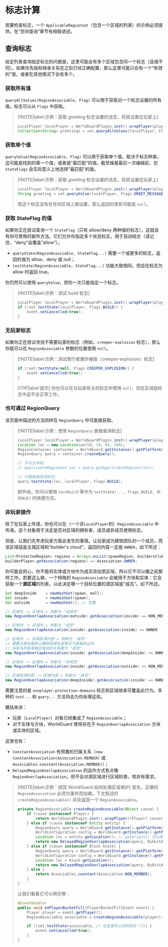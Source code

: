 # 标志计算

若要检查标志，一个 `ApplicableRegionSet`（包含一个区域的列表）的示例必须提供。在“空间查询”章节有相吸讲述。

## 查询标志

给定列表查询指定标志的问题是，这里可能会有多个区域包含同一个标志（且值不同）。如果优先级和继承关系在之前已经正确配置，那么这里可能只会有一个“有效的”值，或者在其他情况下会有多个。

### 获取所有值

`queryAllValues(RegionAssociable, Flag)` 可以用于获取对一个标志设置的所有值。标志可以从 `Flags` 中获取。

> [!NOTE|label:示例：获取 greeting 标志设置的消息，将其设置在玩家上]
> ```Java
> LocalPlayer localPlayer = WorldGuardPlugin.inst().wrapPlayer(player);
> Collection<String> greetings = set.queryAllValues(localPlayer, Flags.GREET_MESSAGE);
> ```

### 获取单个值

`queryValue(RegionAssociable, Flag)` 可以用于获取单个值。取决于标志种类，这可能是找到的第一个值，或者是“最匹配”的值。截至维基最后一次编辑前，仅 `StateFlags` 会实际意义上地选择“最匹配”的值。

> [!NOTE|label:示例：获取 greeting 标志设置的消息，将其设置在玩家上]
> ```Java
> LocalPlayer localPlayer = WorldGuardPlugin.inst().wrapPlayer(player);
> String greeting = set.queryValue(localPlayer, Flags.GREET_MESSAGE);
> ```
> 若这个标志没有在任何区域上被设置，那么返回的值有可能是 `null`。

### 获取 StateFlag 的值

如果你正在尝试查询一个 `StateFlag`（只有 allow/deny 两种值的标志），这就会有你可使用的额外方法。它们允许你指定多个状态标志，用于自动结合（请记住，“deny”会覆盖“allow”）。

* `queryState(RegionAssociable, StateFlag...)` 需要一个或更多的标志，返回的值为 allow、deny 或 null；
* `testState(RegionAssociable, StateFlag...)` 功能大致相同，但会在标志为 allow 时返回 true。

你仍然可以使用 `queryValue`，但你一次只能指定一个标志。

> [!NOTE|label:示例：测试 build 标志]
> ``` Java
> LocalPlayer localPlayer = WorldGuardPlugin.inst().wrapPlayer(player);
> if (!set.testState(localPlayer, Flags.BUILD)) {
>     event.setCancelled(true);
> }
> ```

### 无玩家标志

如果你正在尝试寻找不需要玩家的标志（例如，`creeper-explosion` 标志），那么你就可以在 `RegionAssociable` 参数的位置使用 `null`。

> [!NOTE|label:示例：测试爬行者爆炸摧毁（creeper-explosion）标志]
> ```Java
> if (!set.testState(null, Flags.CREEPER_EXPLOSION)) {
>     event.setCancelled(true);
> }
> ```

> [!TIP|label:提示]
> 你也可以在与玩家有关的标志中使用 `null`，但在区域组标志中这不会正常工作。

### 也可通过 RegionQuery

该页面中描述的方法同样在 `RegionQuery` 中可直接获取。

> [!NOTE|label:示例：使用 `RegionQuery` 直接查询标志]
> ```Java
> LocalPlayer localPlayer = WorldGuardPlugin.inst().wrapPlayer(player);
> Location loc = new Location(world, 10, 64, 100);
> RegionContainer container = WorldGuard.getInstance().getPlatform().getRegionContainer();
> RegionQuery query = container.createQuery();
> 
> // 不与之冲突:
> // ApplicableRegionSet set = query.getApplicableRegions(loc);
> 
> // 只是直接测试标志:
> query.testState(loc, localPlayer, Flags.BUILD);
> ```
> 额外地，你可以使用 `testBuild` 等作为 `testState(..., Flags.BUILD, 你的标志)` 的快捷方式。

### 非玩家操作

除了在玩家上传递，你也可以在（一个非`LocalPlayer`的）`RegionAssociable` 中传递。这个对象用于决定是否对区域的拥有者、成员或非成员使用标志。

但是，让我们先考虑玩家方面会发生的事情。让玩家成为建筑团队的一个成员，而该区域组是主城区域和“builder's cloud”，返回的内容一定是 `OWNER`，如下所述：
```Java
List<ProtectedRegion> regions = Arrays.asList(spawnRegion, buildersClub);
builderPlayer.getAssociation(regions) == Association.OWNER;
```

你可能会担心，你不能将实体或方块作为成员添加至区域，所以它不可以像之前那样工作。若要这么做，一个特殊的 `RegionAssociable` 会被用于方块和实体：它会获取一个**源区域**的列表，以此决定哪一个目标位置的源区域是“成员”。如下所述。
```Java
Set deepInside    = newHashSet(spawn, mall);
Set inside        = newHashSet(spawn);
Set outside       = newHashSet(); // 空置

// 区域外 -> 区域内 = 判断为 "非成员"
new RegionOverlapAssociation(outside).getAssociation(inside) == NON_MEMBER

// 区域内 -> 区域内 = 判断为 "成员"
new RegionOverlapAssociation(inside).getAssociation(inside) == OWNER

// 区域内 -> 区域较深内部 = 判断为 "成员"
// 需要注意的是默认建筑权限在该情况下是被阻止的.
// 玩家与所有单独区域间的关系需为 "成员".
new RegionOverlapAssociation(inside).getAssociation(deepInside) == OWNER

// 区域内 -> 区域外 = 判断为 "非成员"
new RegionOverlapAssociation(inside).getAssociation(outside) == NON_MEMBER

// 区域较深内部 -> 区域内部 = 判断为 "成员"
new RegionOverlapAssociation(deepInside).getAssociation(inside) == OWNER
```

需要注意的是 `nonplayer-protection-domains` 标志和区域继承可覆盖此行为。多种的 `test...` 和 `query...` 方法将会为你处理这些。

概括来讲：

* 玩家（`LocalPlayer`）对象已经集成了 `RegionAssociable`；
* 对于实体与方块，WorldGuard 使用存在于 `RegionOverlapAssociation` 方块或实体的区域。

这里也有：

* `ConstantAssociation` 有预置的归属关系（`new ConstantAssociation(Association.MEMBER)` 或 `Associables.constant(Association.MEMBER)`）；
* `DelayedRegionOverlapAssociation` 的运作方式有点像 `RegionOverlapAssociation`，但不会对源区域进行区域检查，除非有需求。

> [!NOTE|label:示例：探究 WorldGuard 如何处理区域保护]
> 首先，正确的 `RegionAssociation` 必须为事件而创建。下文叙述的 `createRegionAssociable()` 并会返回一个 `RegionAssociable`。
> ```Java
> private RegionAssociable createRegionAssociable(Object cause) {
>     if (cause instanceof Player) {
>         return WorldGuardPlugin.inst().wrapPlayer((Player) cause);
>     } else if (cause instanceof Entity entity) {
>         RegionQuery query = WorldGuard.getInstance().getPlatform().getRegionContainer().createQuery();
>         WorldConfiguration config = WorldGuard.getInstance().getPlatform().getGlobalStateManager().get(BukkitAdapter.adapt(entity.getWorld()));
>         Location loc = entity.getLocation(); // getOrigin() 可以用在 Paper 服务器上
>         return new DelayedRegionOverlapAssociation(query, BukkitAdapter.adapt(loc), config.useMaxPriorityAssociation);
>     } else if (cause instanceof Block block) {
>         RegionQuery query = WorldGuard.getInstance().getPlatform().getRegionContainer().createQuery();
>         WorldConfiguration config = WorldGuard.getInstance().getPlatform().getGlobalStateManager().get(BukkitAdapter.adapt(block.getWorld()));
>         Location loc = block.getLocation();
>         return new DelayedRegionOverlapAssociation(query, BukkitAdapter.adapt(loc), config.useMaxPriorityAssociation);
>     } else {
>         return Associables.constant(Association.NON_MEMBER);
>     }
> }
> ```
> 让我们看看它可以用在哪：
> ``` Java
> @EventHandler
> public void onPlayerBucketFill(PlayerBucketFillEvent event) {
>     Player player = event.getPlayer();
>     RegionAssociable associable = createRegionAssociable(player);
> 
>     if (!set.testState(associable, /* 在这里写上你的标志 */)) {
>         event.setCancelled(true);
>     }
> }
> ```